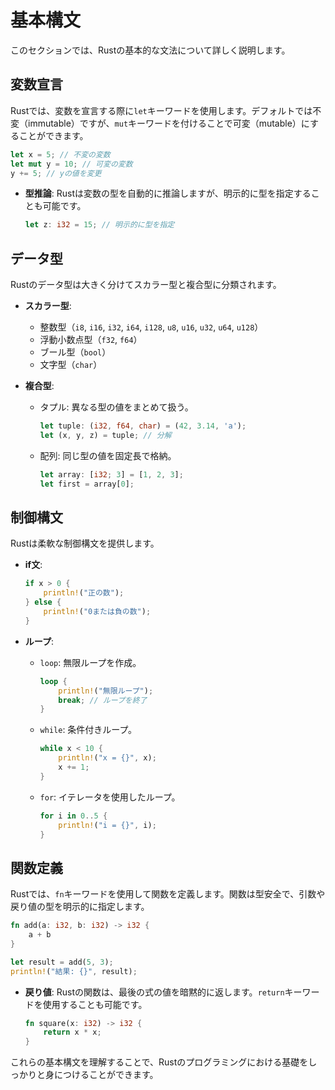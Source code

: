 # 基本構文

このセクションでは、Rustの基本的な文法について詳しく説明します。

## 変数宣言

Rustでは、変数を宣言する際に`let`キーワードを使用します。デフォルトでは不変（immutable）ですが、`mut`キーワードを付けることで可変（mutable）にすることができます。

```rust
let x = 5; // 不変の変数
let mut y = 10; // 可変の変数
y += 5; // yの値を変更
```

- **型推論**: Rustは変数の型を自動的に推論しますが、明示的に型を指定することも可能です。
  ```rust
  let z: i32 = 15; // 明示的に型を指定
  ```

## データ型

Rustのデータ型は大きく分けてスカラー型と複合型に分類されます。

- **スカラー型**:
  - 整数型（`i8`, `i16`, `i32`, `i64`, `i128`, `u8`, `u16`, `u32`, `u64`, `u128`）
  - 浮動小数点型（`f32`, `f64`）
  - ブール型（`bool`）
  - 文字型（`char`）

- **複合型**:
  - タプル: 異なる型の値をまとめて扱う。
    ```rust
    let tuple: (i32, f64, char) = (42, 3.14, 'a');
    let (x, y, z) = tuple; // 分解
    ```
  - 配列: 同じ型の値を固定長で格納。
    ```rust
    let array: [i32; 3] = [1, 2, 3];
    let first = array[0];
    ```

## 制御構文

Rustは柔軟な制御構文を提供します。

- **if文**:
  ```rust
  if x > 0 {
      println!("正の数");
  } else {
      println!("0または負の数");
  }
  ```

- **ループ**:
  - `loop`: 無限ループを作成。
    ```rust
    loop {
        println!("無限ループ");
        break; // ループを終了
    }
    ```
  - `while`: 条件付きループ。
    ```rust
    while x < 10 {
        println!("x = {}", x);
        x += 1;
    }
    ```
  - `for`: イテレータを使用したループ。
    ```rust
    for i in 0..5 {
        println!("i = {}", i);
    }
    ```

## 関数定義

Rustでは、`fn`キーワードを使用して関数を定義します。関数は型安全で、引数や戻り値の型を明示的に指定します。

```rust
fn add(a: i32, b: i32) -> i32 {
    a + b
}

let result = add(5, 3);
println!("結果: {}", result);
```

- **戻り値**: Rustの関数は、最後の式の値を暗黙的に返します。`return`キーワードを使用することも可能です。
  ```rust
  fn square(x: i32) -> i32 {
      return x * x;
  }
  ```

これらの基本構文を理解することで、Rustのプログラミングにおける基礎をしっかりと身につけることができます。
